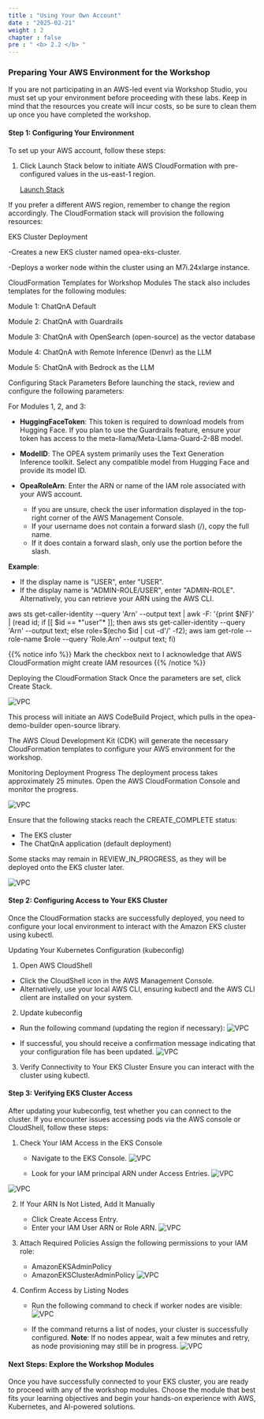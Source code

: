 ```yaml
---
title : "Using Your Own Account"
date : "2025-02-21"
weight : 2
chapter : false
pre : " <b> 2.2 </b> "
---
```


### Preparing Your AWS Environment for the Workshop

If you are not participating in an AWS-led event via Workshop Studio, you must set up your environment before proceeding with these labs. Keep in mind that the resources you create will incur costs, so be sure to clean them up once you have completed the workshop.

#### Step 1: Configuring Your Environment
To set up your AWS account, follow these steps:

1. Click Launch Stack below to initiate AWS CloudFormation with pre-configured values in the us-east-1 region.

    [Launch Stack](https://us-east-1.console.aws.amazon.com/cloudformation/home?region=us-east-1#/stacks/quickcreate?templateURL=https://ws-assets-prod-iad-r-iad-ed304a55c2ca1aee.s3.us-east-1.amazonaws.com/50cf2fdb-1972-4e79-814f-12d2e6fb0dab/LaunchStack.yml&stackName=LaunchStack)

If you prefer a different AWS region, remember to change the region accordingly.
The CloudFormation stack will provision the following resources:

EKS Cluster Deployment

-Creates a new EKS cluster named opea-eks-cluster.

-Deploys a worker node within the cluster using an M7i.24xlarge instance.

CloudFormation Templates for Workshop Modules
The stack also includes templates for the following modules:

Module 1: ChatQnA Default

Module 2: ChatQnA with Guardrails

Module 3: ChatQnA with OpenSearch (open-source) as the vector database

Module 4: ChatQnA with Remote Inference (Denvr) as the LLM

Module 5: ChatQnA with Bedrock as the LLM

Configuring Stack Parameters
Before launching the stack, review and configure the following parameters:

For Modules 1, 2, and 3:

+ **HuggingFaceToken**: This token is required to download models from Hugging Face. If you plan to use the Guardrails feature, ensure your token has access to the meta-llama/Meta-Llama-Guard-2-8B model.

+ **ModelID**: The OPEA system primarily uses the Text Generation Inference toolkit. Select any compatible model from Hugging Face and provide 
its model ID.

+ **OpeaRoleArn**: Enter the ARN or name of the IAM role associated with your AWS account.
    + If you are unsure, check the user information displayed in the top-right corner of the AWS Management Console.
    + If your username does not contain a forward slash (/), copy the full name.
    + If it does contain a forward slash, only use the portion before the slash.

**Example**:
+ If the display name is "USER", enter "USER".
+ If the display name is "ADMIN-ROLE/USER", enter "ADMIN-ROLE".
Alternatively, you can retrieve your ARN using the AWS CLI.

aws sts get-caller-identity --query 'Arn' --output text | awk -F: '{print $NF}' | (read id; if [[ $id == *"user"* ]]; then aws sts get-caller-identity --query 'Arn' --output text; else role=$(echo $id | cut -d'/' -f2); aws iam get-role --role-name $role --query 'Role.Arn' --output text; fi)

{{% notice info %}}
Mark the checkbox next to I acknowledge that AWS CloudFormation might create IAM resources
{{% /notice %}}

Deploying the CloudFormation Stack
Once the parameters are set, click Create Stack.

![VPC](/images/2/image008.png)

This process will initiate an AWS CodeBuild Project, which pulls in the opea-demo-builder open-source library.

The AWS Cloud Development Kit (CDK) will generate the necessary CloudFormation templates to configure your AWS environment for the workshop.

Monitoring Deployment Progress
The deployment process takes approximately 25 minutes.
Open the AWS CloudFormation Console and monitor the progress.

![VPC](/images/2/image009.png)

Ensure that the following stacks reach the CREATE_COMPLETE status:

+ The EKS cluster
+ The ChatQnA application (default deployment)

Some stacks may remain in REVIEW_IN_PROGRESS, as they will be deployed onto the EKS cluster later.

![VPC](/images/2/image010.png)

#### Step 2: Configuring Access to Your EKS Cluster
Once the CloudFormation stacks are successfully deployed, you need to configure your local environment to interact with the Amazon EKS cluster using kubectl.

Updating Your Kubernetes Configuration (kubeconfig)
1. Open AWS CloudShell

+ Click the CloudShell icon in the AWS Management Console.
+ Alternatively, use your local AWS CLI, ensuring kubectl and the AWS CLI client are installed on your system.

2. Update kubeconfig

+ Run the following command (updating the region if necessary):
![VPC](/images/2/image011.png)

+ If successful, you should receive a confirmation message indicating that your configuration file has been updated.
![VPC](/images/2/image012.png)

3. Verify Connectivity to Your EKS Cluster
Ensure you can interact with the cluster using kubectl.

#### Step 3: Verifying EKS Cluster Access
After updating your kubeconfig, test whether you can connect to the cluster. If you encounter issues accessing pods via the AWS console or CloudShell, follow these steps:

1. Check Your IAM Access in the EKS Console

    + Navigate to the EKS Console.
![VPC](/images/2/image013.png)
    
    + Look for your IAM principal ARN under Access Entries.
![VPC](/images/2/image014.png)

![VPC](/images/2/image015.png)

2. If Your ARN Is Not Listed, Add It Manually
    + Click Create Access Entry.
    + Enter your IAM User ARN or Role ARN.
![VPC](/images/2/image016.png)

3. Attach Required Policies
Assign the following permissions to your IAM role:
    + AmazonEKSAdminPolicy
    + AmazonEKSClusterAdminPolicy
![VPC](/images/2/image017.png)

4. Confirm Access by Listing Nodes
    + Run the following command to check if worker nodes are visible:
![VPC](/images/2/image018.png)

    + If the command returns a list of nodes, your cluster is successfully configured.
**Note**: If no nodes appear, wait a few minutes and retry, as node provisioning may still be in progress.
![VPC](/images/2/image019.png)

#### Next Steps: Explore the Workshop Modules
Once you have successfully connected to your EKS cluster, you are ready to proceed with any of the workshop modules. Choose the module that best fits your learning objectives and begin your hands-on experience with AWS, Kubernetes, and AI-powered solutions.
